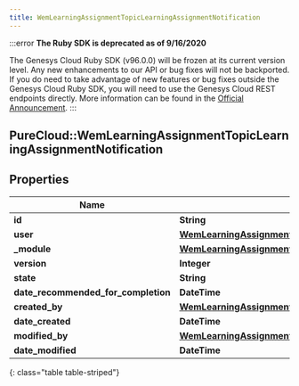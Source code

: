 ```yaml
---
title: WemLearningAssignmentTopicLearningAssignmentNotification
---
```


:::error
**The Ruby SDK is deprecated as of 9/16/2020**

The Genesys Cloud Ruby SDK (v96.0.0) will be frozen at its current version level. Any new enhancements to our API or bug fixes will not be backported. If you do need to take advantage of new features or bug fixes outside the Genesys Cloud Ruby SDK, you will need to use the Genesys Cloud REST endpoints directly. More information can be found in the [Official Announcement](https://developer.mypurecloud.com/forum/t/announcement-genesys-cloud-ruby-sdk-end-of-life/8850).
:::


## PureCloud::WemLearningAssignmentTopicLearningAssignmentNotification

## Properties

|Name | Type | Description | Notes|
|------------ | ------------- | ------------- | -------------|
| **id** | **String** |  | [optional] |
| **user** | [**WemLearningAssignmentTopicUserReference**](WemLearningAssignmentTopicUserReference.html) |  | [optional] |
| **_module** | [**WemLearningAssignmentTopicLearningModuleReference**](WemLearningAssignmentTopicLearningModuleReference.html) |  | [optional] |
| **version** | **Integer** |  | [optional] |
| **state** | **String** |  | [optional] |
| **date_recommended_for_completion** | **DateTime** |  | [optional] |
| **created_by** | [**WemLearningAssignmentTopicUserReference**](WemLearningAssignmentTopicUserReference.html) |  | [optional] |
| **date_created** | **DateTime** |  | [optional] |
| **modified_by** | [**WemLearningAssignmentTopicUserReference**](WemLearningAssignmentTopicUserReference.html) |  | [optional] |
| **date_modified** | **DateTime** |  | [optional] |
{: class="table table-striped"}


